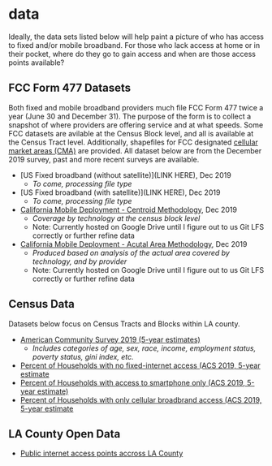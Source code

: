 # data
Ideally, the data sets listed below will help paint a picture of who has access to fixed and/or mobile broadband. For those who lack access at home or in their pocket, where do they go to gain access and when are those access points available? 
## FCC Form 477 Datasets
Both fixed and mobile broadband providers much file FCC Form 477 twice a year (June 30 and December 31). The purpose of the form is to collect a snapshot of where providers are offering service and at what speeds. Some FCC datasets are avilable at the Census Block level, and all is available at the Census Tract level. Additionally, shapefiles for FCC designated [cellular market areas (CMA)](https://drive.google.com/file/d/1pKwUmpX9fzZyQSo7js-JqwAZBHubAovT/view?usp=sharing) are provided. All dataset below are from the December 2019 survey, past and more recent surveys are available.
* [US Fixed broadband (without satellite)](LINK HERE), Dec 2019
  * *To come, processing file type*
* [US Fixed broadband (with satellite)](LINK HERE), Dec 2019
  * *To come, processing file type*
* [California Mobile Deployment - Centroid Methodology](https://drive.google.com/file/d/19ueKkjgTJqS7tIIMExgLW-W7hd_w-U4E/view?usp=sharing), Dec 2019
  * *Coverage by technology at the census block level*
  * Note: Currently hosted on Google Drive until I figure out to us Git LFS correctly or further refine data
* [California Mobile Deployment - Acutal Area Methodology](https://drive.google.com/file/d/1vBy2drB0ifyORxF9Ia5DXHoVomzG0gCB/view?usp=sharing), Dec 2019
  * *Produced based on analysis of the actual area covered by technology, and by provider* 
  * Note: Currently hosted on Google Drive until I figure out to us Git LFS correctly or further refine data
## Census Data
Datasets below focus on Census Tracts and Blocks within LA county.
* [American Community Survey 2019 (5-year estimates)](https://github.com/cristemc/data/blob/28795fbe0a3802ee16054789c16dfc7fbd41d034/R12915135_SL150.csv)
  * *Includes categories of age, sex, race, income, employment status, poverty status, gini index, etc.*
* [Percent of Households with no fixed-internet access (ACS 2019, 5-year estimate](https://github.com/cristemc/data/blob/00bccf013f1f2c0043c7f3a07f952d027cb70b41/PolicyMap%20Data_no-access_%200242UTC.csv)
* [Percent of Households with access to smartphone only (ACS 2019, 5-year estimate)](https://github.com/cristemc/data/blob/00bccf013f1f2c0043c7f3a07f952d027cb70b41/PolicyMap%20Data_smartphone-only_%200244UTC.csv)
* [Percent of Households with only cellular broadbrand access (ACS 2019, 5-year estimate](https://github.com/cristemc/data/blob/00bccf013f1f2c0043c7f3a07f952d027cb70b41/PolicyMap%20Data_cellular%20only_0251UTC.csv)
## LA County Open Data
* [Public internet access points accross LA County](https://github.com/cristemc/data/blob/00bccf013f1f2c0043c7f3a07f952d027cb70b41/Public_Internet_Access.csv)
